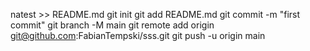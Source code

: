 natest >> README.md
git init
git add README.md
git commit -m "first commit"
git branch -M main
git remote add origin git@github.com:FabianTempski/sss.git
git push -u origin main
